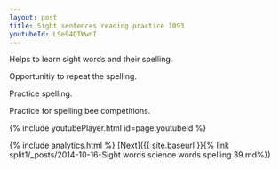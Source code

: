 ```yaml
---
layout: post
title: Sight sentences reading practice 1093
youtubeId: LSe94QTWwnI
---
```

 
 
Helps to learn sight words and their spelling.

Opportunitiy to repeat the spelling. 

Practice spelling. 
 
Practice for spelling bee competitions. 
 
{% include youtubePlayer.html id=page.youtubeId %}
 
 
{% include analytics.html %} 
[Next]({{ site.baseurl }}{% link  split1/_posts/2014-10-16-Sight words science words spelling 39.md%})
 
